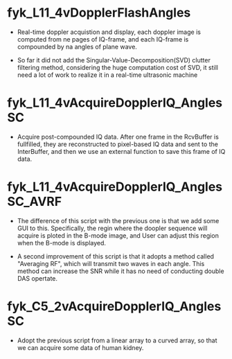 # fyk_L11_4vDopplerFlashAngles

- Real-time doppler acquistion and display, each doppler image is computed from ne pages of IQ-frame, and each IQ-frame is compounded by na angles of plane wave.

- So far it did not add the Singular-Value-Decomposition(SVD) clutter filtering method, considering the huge computation cost of SVD, it still need a lot of work to realize it in a  real-time ultrasonic machine

# fyk_L11_4vAcquireDopplerIQ_AnglesSC

- Acquire post-compounded IQ data. After one frame in the RcvBuffer is fullfilled, they are reconstructed to pixel-based IQ data and sent to the InterBuffer, and then we use an external function to save this frame of IQ data.

# fyk_L11_4vAcquireDopplerIQ_AnglesSC_AVRF
- The difference of this script with the previous one is that we add some GUI to this. Specifically, the regin where the doopler sequence will acquire is ploted in the B-mode image, and User can adjust this region when the B-mode is displayed.

- A second improvement of this script is that it adopts a method called "Averaging RF", which will transmit two waves in each angle. This method can increase the SNR while it has no need of conducting double DAS opertate.

# fyk_C5_2vAcquireDopplerIQ_AnglesSC
- Adopt the previous script from a linear array to a curved array, so that we can acquire some data of human kidney.